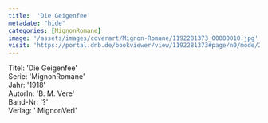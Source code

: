 ```yaml
---
title:  'Die Geigenfee'
metadate: "hide"
categories: [MignonRomane]
image: '/assets/images/coverart/Mignon-Romane/1192281373_00000010.jpg'
visit: 'https://portal.dnb.de/bookviewer/view/1192281373#page/n0/mode/2up'
---
```

Titel: 'Die Geigenfee' <br>
Serie: 'MignonRomane' <br>
Jahr: '1918' <br>
AutorIn: 'B. M. Vere' <br>
Band-Nr: '?' <br>
Verlag: ' MignonVerl'